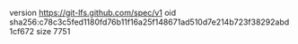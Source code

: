 version https://git-lfs.github.com/spec/v1
oid sha256:c78c3c5fed1180fd76b11f16a25f148671ad510d7e214b723f38292abd1cf672
size 7751

